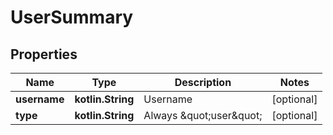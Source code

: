 
# UserSummary

## Properties
| Name | Type | Description | Notes |
| ------------ | ------------- | ------------- | ------------- |
| **username** | **kotlin.String** | Username |  [optional] |
| **type** | **kotlin.String** | Always \&quot;user\&quot; |  [optional] |



